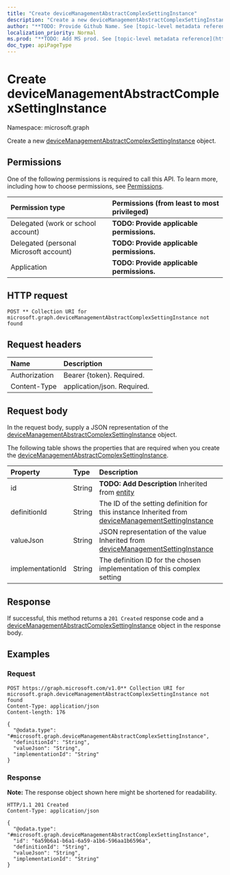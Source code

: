 ```yaml
---
title: "Create deviceManagementAbstractComplexSettingInstance"
description: "Create a new deviceManagementAbstractComplexSettingInstance object."
author: "**TODO: Provide Github Name. See [topic-level metadata reference](https://msgo.azurewebsites.net/add/document/guidelines/metadata.html#topic-level-metadata)**"
localization_priority: Normal
ms.prod: "**TODO: Add MS prod. See [topic-level metadata reference](https://msgo.azurewebsites.net/add/document/guidelines/metadata.html#topic-level-metadata)**"
doc_type: apiPageType
---
```


# Create deviceManagementAbstractComplexSettingInstance
Namespace: microsoft.graph



Create a new [deviceManagementAbstractComplexSettingInstance](../resources/devicemanagementabstractcomplexsettinginstance.md) object.

## Permissions
One of the following permissions is required to call this API. To learn more, including how to choose permissions, see [Permissions](/graph/permissions-reference).

|Permission type|Permissions (from least to most privileged)|
|:---|:---|
|Delegated (work or school account)|**TODO: Provide applicable permissions.**|
|Delegated (personal Microsoft account)|**TODO: Provide applicable permissions.**|
|Application|**TODO: Provide applicable permissions.**|

## HTTP request

<!-- {
  "blockType": "ignored"
}
-->
``` http
POST ** Collection URI for microsoft.graph.deviceManagementAbstractComplexSettingInstance not found
```

## Request headers
|Name|Description|
|:---|:---|
|Authorization|Bearer {token}. Required.|
|Content-Type|application/json. Required.|

## Request body
In the request body, supply a JSON representation of the [deviceManagementAbstractComplexSettingInstance](../resources/devicemanagementabstractcomplexsettinginstance.md) object.

The following table shows the properties that are required when you create the [deviceManagementAbstractComplexSettingInstance](../resources/devicemanagementabstractcomplexsettinginstance.md).

|Property|Type|Description|
|:---|:---|:---|
|id|String|**TODO: Add Description** Inherited from [entity](../resources/entity.md)|
|definitionId|String|The ID of the setting definition for this instance Inherited from [deviceManagementSettingInstance](../resources/devicemanagementsettinginstance.md)|
|valueJson|String|JSON representation of the value Inherited from [deviceManagementSettingInstance](../resources/devicemanagementsettinginstance.md)|
|implementationId|String|The definition ID for the chosen implementation of this complex setting|



## Response

If successful, this method returns a `201 Created` response code and a [deviceManagementAbstractComplexSettingInstance](../resources/devicemanagementabstractcomplexsettinginstance.md) object in the response body.

## Examples

### Request
<!-- {
  "blockType": "request",
  "name": "create_devicemanagementabstractcomplexsettinginstance_from_"
}
-->
``` http
POST https://graph.microsoft.com/v1.0** Collection URI for microsoft.graph.deviceManagementAbstractComplexSettingInstance not found
Content-Type: application/json
Content-length: 176

{
  "@odata.type": "#microsoft.graph.deviceManagementAbstractComplexSettingInstance",
  "definitionId": "String",
  "valueJson": "String",
  "implementationId": "String"
}
```


### Response
**Note:** The response object shown here might be shortened for readability.
<!-- {
  "blockType": "response",
  "truncated": true,
  "@odata.type": "microsoft.graph.deviceManagementAbstractComplexSettingInstance"
}
-->
``` http
HTTP/1.1 201 Created
Content-Type: application/json

{
  "@odata.type": "#microsoft.graph.deviceManagementAbstractComplexSettingInstance",
  "id": "6a59b6a1-b6a1-6a59-a1b6-596aa1b6596a",
  "definitionId": "String",
  "valueJson": "String",
  "implementationId": "String"
}
```

